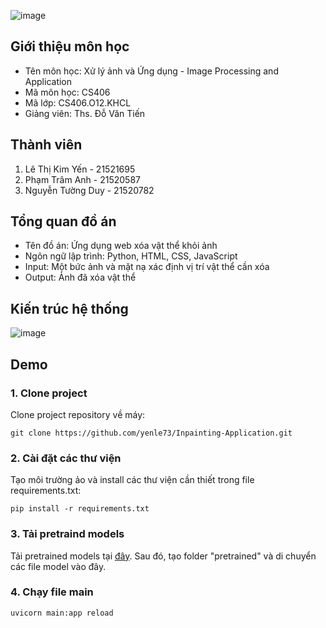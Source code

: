 ![image](https://github.com/yenle73/Inpainting-Application/assets/128300242/44b49b83-4172-4ee3-b743-635c1f468b90)


## Giới thiệu môn học
* Tên môn học: Xử lý ảnh và Ứng dụng - Image Processing and Application
* Mã môn học: CS406
* Mã lớp: CS406.O12.KHCL
* Giảng viên: Ths. Đỗ Văn Tiến

## Thành viên
1. Lê Thị Kim Yến - 21521695
2. Phạm Trâm Anh - 21520587
3. Nguyễn Tường Duy - 21520782

## Tổng quan đồ án
* Tên đồ án: Ứng dụng web xóa vật thể khỏi ảnh
* Ngôn ngữ lập trình: Python, HTML, CSS, JavaScript
* Input: Một bức ảnh và mặt nạ xác định vị trí vật thể cần xóa
* Output: Ảnh đã xóa vật thể

## Kiến trúc hệ thống
![image](https://github.com/yenle73/Inpainting-Application/assets/128300242/101bdb97-9fb9-48ff-9ea8-7a4a7396a3d2)

## Demo
### 1. Clone project
Clone project repository về máy:

```git clone https://github.com/yenle73/Inpainting-Application.git```

### 2. Cài đặt các thư viện
Tạo môi trường ảo và install các thư viện cần thiết trong file requirements.txt:

```pip install -r requirements.txt```

### 3. Tải pretraind models
Tải pretrained models tại [đây](https://mycuhk-my.sharepoint.com/:f:/g/personal/1155137927_link_cuhk_edu_hk/EuY30ziF-G5BvwziuHNFzDkBVC6KBPRg69kCeHIu-BXORA?e=7OwJyE). Sau đó, tạo folder "pretrained" và di chuyển các file model vào đây.

### 4. Chạy file main

```uvicorn main:app reload```


